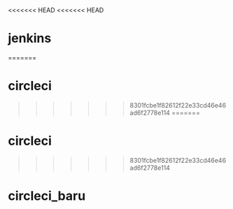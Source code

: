 <<<<<<< HEAD
<<<<<<< HEAD
# jenkins
=======
# circleci
>>>>>>> 8301fcbe1f82612f22e33cd46e46ad6f2778e114
=======
# circleci
>>>>>>> 8301fcbe1f82612f22e33cd46e46ad6f2778e114
# circleci_baru
